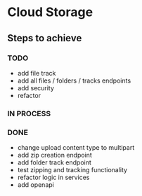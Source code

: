 # Cloud Storage

## Steps to achieve

### TODO

- add file track
- add all files / folders / tracks endpoints
- add security
- refactor

### IN PROCESS


### DONE

- change upload content type to multipart
- add zip creation endpoint
- add folder track endpoint
- test zipping and tracking functionality
- refactor logic in services
- add openapi
